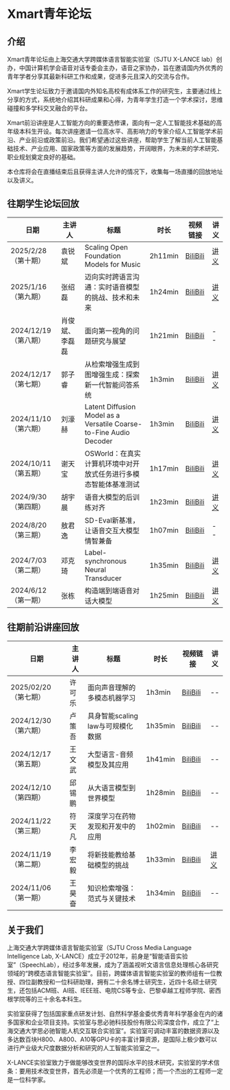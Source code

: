 # Xmart青年论坛
## 介绍
Xmart青年论坛由上海交通大学跨媒体语言智能实验室（SJTU X-LANCE lab）创办，中国计算机学会语音对话专委会主办，语音之家协办，旨在邀请国内外优秀的青年学者分享其最新科研工作和成果，促进多元且深入的交流与合作。

Xmart学生论坛致力于邀请国内外知名高校有成体系工作的研究生，主要通过线上分享的方式，系统地介绍其科研成果和心得，为青年学生打造一个学术探讨，思维碰撞和多学科交叉融合的平台。

Xmart前沿讲座是人工智能方向的重要选修课，面向有一定人工智能技术基础的高年级本科生开设。每次讲座邀请一位高水平、高影响力的专家介绍人工智能学术前沿、产业前沿或政策前沿。我们希望通过这些讲座，帮助学生了解当前人工智能基础技术、产业应用、国家政策等方面的发展趋势，开阔眼界，为未来的学术研究、职业规划奠定良好的基础。

本仓库将会在直播结束后且获得主讲人允许的情况下，收集每一场直播的回放地址以及讲义。

## 往期学生论坛回放

| 日期 | 主讲人| 标题 | 时长 | 视频链接 | 讲义 |
| -- | -- | -- | -- | -- | -- |
| 2025/2/28 （第十期） | 袁锐斌 |Scaling Open Foundation Models for Music| 2h11min| [BiliBili](https://www.bilibili.com/video/BV1rU9EYhEx3)| [讲义](https://github.com/X-LANCE/Xmart/blob/main/slides/xmart_10_ruibin.pdf) |
| 2025/1/16 （第九期） | 张绍磊 |迈向实时跨语言沟通：实时语音模型的挑战、技术和未来| 1h24min| [BiliBili](https://www.bilibili.com/video/BV15nwLeaEU1)| [讲义](https://github.com/X-LANCE/Xmart/blob/main/slides/xmart_9_shaolei.pdf) |
| 2024/12/19 （第八期） | 肖俊斌、李磊磊 |面向第一视角的问题研究与展望| 1h21min| [BiliBili](https://www.bilibili.com/video/BV1Ftk1Y6Ehs)| -- |
| 2024/12/17 （第七期） | 郭子睿 |从检索增强生成到图增强生成：探索新一代智能问答系统| 1h3min| [BiliBili](https://www.bilibili.com/video/BV137kJYHEoC)| [讲义](https://github.com/X-LANCE/Xmart/blob/main/slides/xmart_7_ziruiguo.pdf) |
| 2024/11/10 （第六期） | 刘濠赫 |Latent Diffusion Model as a Versatile Coarse-to-Fine Audio Decoder| 1h3min| [BiliBili](https://www.bilibili.com/video/BV1JjmBYYEoW)| [讲义](https://github.com/X-LANCE/Xmart/blob/main/slides/xmart_6_haoheliu-talk.pdf) |
| 2024/10/11 （第五期） | 谢天宝 |OSWorld：在真实计算机环境中对开放式任务进行多模态智能体基准测试| 1h17min| [BiliBili](https://www.bilibili.com/video/BV1CpyNYBE6o)| [讲义](https://github.com/X-LANCE/Xmart/blob/main/slides/OSWorld_hku_tianbao_Xmart%20-%202024.10.11.pdf) |
| 2024/9/30 （第四期） | 胡宇晨 |语音大模型的后训练对齐| 1h23min| [BiliBili](https://www.bilibili.com/video/BV1uzxeevEb8)| [讲义](https://github.com/X-LANCE/Xmart/blob/main/slides/xmart_forum_ntu_yuchenhu_09302024.pdf) |
| 2024/8/20 （第三期） | 敖君逸 |SD-Eval新基准，让语音交互大模型情智兼备| 1h07min| [BiliBili](https://www.bilibili.com/video/BV1hixeeqEkQ)| -- |
| 2024/7/03 （第二期） | 邓克琦 |Label-synchronous Neural Transducer| 1h35min| [BiliBili](https://www.bilibili.com/video/BV1qihreEE6L)| [讲义](https://github.com/X-LANCE/Xmart/blob/main/slides/xmart_keqideng_LS-Transducer_Talk_Final.pdf) |
| 2024/6/12 （第一期） | 张栋 |构造端到端语音对话大模型| 1h25min| [BiliBili](https://www.bilibili.com/video/BV1FJ4m137ZB)| [讲义](https://github.com/X-LANCE/Xmart/blob/main/slides/xmart_forum_fudan_dongzhang_speechgpt_series_sjtu.pdf) |

## 往期前沿讲座回放

| 日期 | 主讲人| 标题 | 时长 | 视频链接 | 讲义 |
| -- | -- | -- | -- | -- | -- |
| 2025/02/20 （第七期） | 许可乐 |面向声音理解的多模态机器学习| 1h3min| [BiliBili](https://www.bilibili.com/video/BV1zX9EYZELX)| -- |
| 2024/12/30 （第六期） | 卢策吾 |具身智能scaling law与可规模化数据| 1h35min| [BiliBili](https://www.bilibili.com/video/BV1hc6JYLE11/)| -- |
| 2024/12/17 （第五期） | 王文武 |大型语言-音频模型及其应用| 1h41min| [BiliBili](https://www.bilibili.com/video/BV1k7knYgEXT)| -- |
| 2024/12/10 （第四期） | 邱锡鹏 |从大语言模型到世界模型| 1h28min| [BiliBili](https://www.bilibili.com/video/BV1AJqGYuEZa)| -- |
| 2024/11/22 （第三期） | 符天凡 |深度学习在药物发现和开发中的应用| 1h02min| [BiliBili](https://www.bilibili.com/video/BV13XBiYdELy)| -- |
| 2024/11/19 （第二期） | 李宏毅 |将新技能教给基础模型的挑战| 1h33min| [BiliBili](https://www.bilibili.com/video/BV1FsUtY3EQV)| [讲义](https://github.com/X-LANCE/Xmart/blob/main/slides/xmart_Hung-yi%20Lee_Slides.pdf) |
| 2024/11/06 （第一期） | 王昊奋 |知识检索增强：范式与关键技术| 1h34min| [BiliBili](https://www.bilibili.com/video/BV1FJ4m137ZB)| -- |

## 关于我们
上海交通大学跨媒体语言智能实验室（SJTU Cross Media Language Intelligence Lab, X-LANCE）成立于2012年，前身是“智能语音实验室”（SpeechLab），经过多年发展，成为了涵盖视听文语言信息处理核心各研究领域的“跨模态语言智能实验室”。目前，跨媒体语言智能实验室的教师组有一位教授、四位副教授和一位科研助理，拥有二十余名博士研究生，近四十名硕士研究生，还包括ACM班、AI班、IEEE班、电院CS等专业、巴黎卓越工程师学院、密西根学院等的三十余名本科生。

实验室获得了包括国家重点研发计划、自然科学基金委优秀青年科学基金在内的诸多国家和企业项目支持。实验室与思必驰科技股份有限公司深度合作，成立了“上海交通大学思必驰智能人机交互联合实验室”。实验室可调动丰富的数据资源以及多达数百块H800、A800、A10等GPU卡的丰富计算资源，是国际上极少数可以进行产业级大尺度数据分析和研究的人工智能实验室之一。

X-LANCE实验室致力于做能够改变世界的国际水平的技术研究，实验室的学术信条：要用技术改变世界，首先必须是一个优秀的工程师；而一个杰出的工程师一定是一位科学家。
